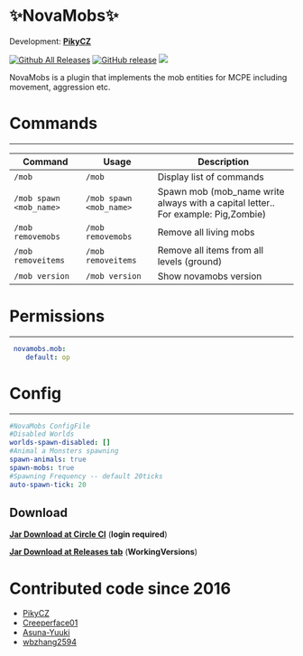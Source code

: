 # ✨NovaMobs✨ 

Development: **[PikyCZ](https://github.com/PikyCZ)**

[![Github All Releases](https://img.shields.io/github/downloads/PikyCZ/NovaMobs/total.svg)](https://github.com/PikyCZ/NovaMobs/releases)
[![GitHub release](https://img.shields.io/github/release/PikyCZ/NovaMobs.svg)](https://github.com/PikyCZ/NovaMobs/releases/latest)
[![](https://img.shields.io/badge/stable-status-brightgreen.svg)](status/status.md)

NovaMobs is a plugin that implements the mob entities for MCPE including movement, aggression etc.

# Commands
-----------
| Command | Usage | Description |
| ------- |  ----- | ----------- |
| `/mob` | `/mob` | Display list of commands|
| `/mob spawn <mob_name>` | `/mob spawn <mob_name>` | Spawn mob (mob_name write always with a capital letter.. For example: Pig,Zombie)
| `/mob removemobs` | `/mob removemobs` | Remove all living mobs|
| `/mob removeitems` | `/mob removeitems` | Remove all items from all levels (ground)|
| `/mob version` | `/mob version` | Show novamobs version|

# Permissions
-------------
```yml
 novamobs.mob:
    default: op
  ```
  
# Config
--------
```yml
#NovaMobs ConfigFile
#Disabled Worlds 
worlds-spawn-disabled: []
#Animal a Monsters spawning
spawn-animals: true
spawn-mobs: true
#Spawning Frequency -- default 20ticks
auto-spawn-tick: 20
```
  
 Download
 ---------
__[Jar Download at Circle CI](https://circleci.com/gh/PikyCZ/MobPlugin/tree/master/)__ (**login required**)

__[Jar Download at Releases tab](https://github.com/PikyCZ/NovaMobs/releases)__ (**WorkingVersions**)

# Contributed code since 2016
* [PikyCZ](//github.com/PikyCZ)
* [Creeperface01](//github.com/Creeperface01)
* [Asuna-Yuuki](//https://github.com/Asuna-Yuuki)
* [wbzhang2594](//https://github.com/wbzhang2594)
